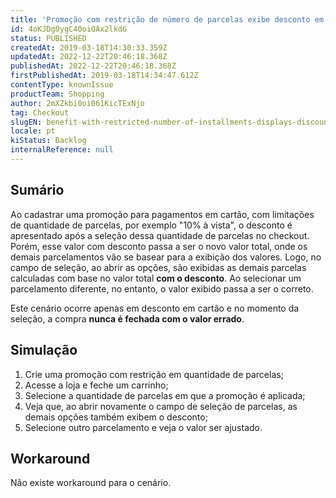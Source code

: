 ```yaml
---
title: 'Promoção com restrição de número de parcelas exibe desconto em demais parcelas no combo de seleção'
id: 4oKJDg0ygC40oiOAx2lkdG
status: PUBLISHED
createdAt: 2019-03-18T14:30:33.359Z
updatedAt: 2022-12-22T20:46:18.368Z
publishedAt: 2022-12-22T20:46:18.368Z
firstPublishedAt: 2019-03-18T14:34:47.612Z
contentType: knownIssue
productTeam: Shopping
author: 2mXZkbi0oi061KicTExNjo
tag: Checkout
slugEN: benefit-with-restricted-number-of-installments-displays-discount-in-other-installments-in-the-combo-box
locale: pt
kiStatus: Backlog
internalReference: null
---
```


## Sumário

Ao cadastrar uma promoção para pagamentos em cartão, com limitações de quantidade de parcelas, por exemplo "10% à vista", o desconto é apresentado após a seleção dessa quantidade de parcelas no checkout. Porém, esse valor com desconto passa a ser o novo valor total, onde os demais parcelamentos vão se basear para a exibição dos valores. Logo, no campo de seleção, ao abrir as opções, são exibidas as demais parcelas calculadas com base no valor total __com o desconto__. Ao selecionar um parcelamento diferente, no entanto, o valor exibido passa a ser o correto. 

Este cenário ocorre apenas em desconto em cartão e no momento da seleção, a compra __nunca é fechada com o valor errado__.

## Simulação


1. Crie uma promoção com restrição em quantidade de parcelas;
2. Acesse a loja e feche um carrinho;
3. Selecione a quantidade de parcelas em que a promoção é aplicada;
4. Veja que, ao abrir novamente o campo de seleção de parcelas, as demais opções também exibem o desconto;
5. Selecione outro parcelamento e veja o valor ser ajustado.

## Workaround

Não existe workaround para o cenário.

